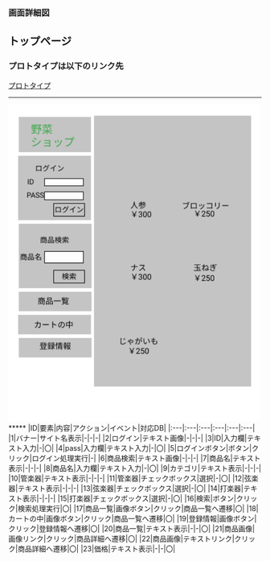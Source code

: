### 画面詳細図
## トップページ
### プロトタイプは以下のリンク先
[プロトタイプ](https://www.figma.com/file/vupT7KnRUDDf08RXCWNRX8/gamenn1?node-id=0%3A1)
*****
<img src="img/toppage.png" width="500">
*****
|ID|要素|内容|アクション|イベント|対応DB|
|:---|:---|:---|:---|:---|:---|
|1|バナー|サイト名表示|-|-|-|
|2|ログイン|テキスト画像|-|-|-|
|3|ID|入力欄|テキスト入力|-|〇|
|4|pass|入力欄|テキスト入力|-|〇|
|5|ログインボタン|ボタン|クリック|ログイン処理実行|-|
|6|商品検索|テキスト画像|-|-|-|
|7|商品名|テキスト表示|-|-|-|
|8|商品名|入力欄|テキスト入力|-|〇|
|9|カテゴリ|テキスト表示|-|-|-|
|10|管楽器|テキスト表示|-|-|-|
|11|管楽器|チェックボックス|選択|-|〇|
|12|弦楽器|テキスト表示|-|-|-|
|13|弦楽器|チェックボックス|選択|-|〇|
|14|打楽器|テキスト表示|-|-|-|
|15|打楽器|チェックボックス|選択|-|〇|
|16|検索|ボタン|クリック|検索処理実行|〇|
|17|商品一覧|画像ボタン|クリック|商品一覧へ遷移|〇|
|18|カートの中|画像ボタン|クリック|商品一覧へ遷移|〇|
|19|登録情報|画像ボタン|クリック|登録情報へ遷移|〇|
|20|商品一覧|テキスト表示|-|-|〇|
|21|商品画像|画像リンク|クリック|商品詳細へ遷移|〇|
|22|商品画像|テキストリンク|クリック|商品詳細へ遷移|〇|
|23|価格|テキスト表示|-|-|〇|
